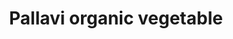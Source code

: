 ---
title: "Pallavi organic vegetable"
url: /thiruvananthapuram/pallavi-organic-vegetable/
shop: Gemüse & Obst
---